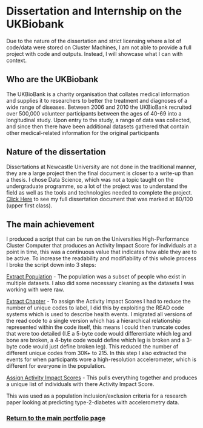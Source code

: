 # Dissertation and Internship on the UKBiobank
Due to the nature of the dissertation and strict licensing where a lot of code/data were stored on Cluster Machines, I am not able to provide a full project with code and outputs. Instead, I will showcase what I can with context.


## Who are the UKBiobank
The UKBioBank is a charity organisation that collates medical information and supplies it to researchers to better the treatment and diagnoses of a  wide range of diseases. Between 2006 and 2010 the UKBioBank recruited over 500,000 volunteer participants between the ages of 40-69 into a longitudinal study. Upon entry to the study, a range of data was collected, and since then there have been additional datasets gathered that contain other medical-related information for the original participants 


## Nature of the dissertation
Dissertations at Newcastle University are not done in the traditional manner, they are a large project then the final document is closer to a write-up than a thesis. I chose Data Science, which was not a topic taught on the undergraduate programme, so a lot of the project was to understand the field as well as the tools and technologies needed to complete the project. [Click Here](https://github.com/SamButterfield/DissertationCodeDump/blob/master/sb_dissertation_FINAL_V3.pdf) to see my full dissertation document that was marked at 80/100 (upper first class).


## The main achievement
I produced a script that can be run on the Universities High-Performance Cluster Computer that produces an Activity Impact Score for individuals at a point in time, this was a continuous value that indicates how able they are to be active. To increase the readability and modifiability of this whole process I broke the script down  into 3 steps:

[Extract Population](https://github.com/SamButterfield/DissertationCodeDump/blob/master/actScore/1_population_extraction.py) - The population was a subset of people who exist in multiple datasets. I also did some necessary cleaning as the datasets I was working with were raw.

[Extract Chapter](https://github.com/SamButterfield/DissertationCodeDump/blob/master/actScore/2_extract_chapters.py) - To assign the Activity Impact Scores I had to reduce the number of unique codes to label, I did this by exploiting the READ code systems which is used to describe health events. I migrated all versions of the read code to a single version which has a hierarchical relationship represented within the code itself, this means I could then truncate codes that were too detailed  (I.E a 5-byte code would differentiate which leg and bone are broken, a 4-byte code would define which leg is broken and a 3-byte code would just define broken leg). This reduced the number of different unique codes from 30K+ to 215. In this step I also extracted the events for when participants wore a high-resolution accelerometer, which is different for everyone in the population.

[Assign Activity Impact Scores](https://github.com/SamButterfield/DissertationCodeDump/blob/master/actScore/3_activity_impact_score.py) - This pulls everything together and produces a unique list of individuals with there Activity Impact Score.

This was used as a population inclusion/exclusion criteria for a research paper looking at predicting type-2-diabetes with accelerometry data.

### [Return to the main portfolio page](/portfolio/)
